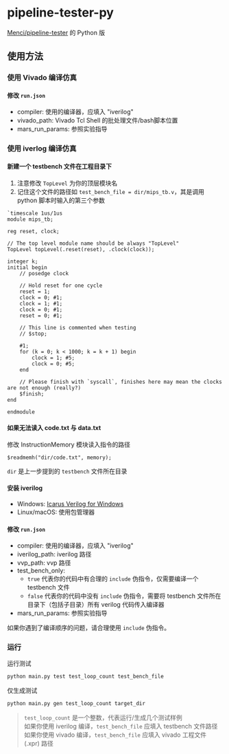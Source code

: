 # pipeline-tester-py

[Menci/pipeline-tester](https://github.com/Menci/pipeline-tester) 的 Python 版  

## 使用方法

### 使用 Vivado 编译仿真  

#### 修改 `run.json`

- compiler: 使用的编译器，应填入 "iverilog"
- vivado_path: Vivado Tcl Shell 的批处理文件/bash脚本位置
- mars_run_params: 参照实验指导

### 使用 iverlog 编译仿真  

#### 新建一个 testbench 文件在工程目录下  

1. 注意修改 `TopLevel` 为你的顶层模块名
2. 记住这个文件的路径如 `test_bench_file = dir/mips_tb.v`，其是调用 python 脚本时输入的第三个参数

```iverilog
`timescale 1us/1us
module mips_tb;

reg reset, clock;

// The top level module name should be always "TopLevel"
TopLevel topLevel(.reset(reset), .clock(clock));

integer k;
initial begin
    // posedge clock

    // Hold reset for one cycle
    reset = 1;
    clock = 0; #1;
    clock = 1; #1;
    clock = 0; #1;
    reset = 0; #1;
    
    // This line is commented when testing
    // $stop;

    #1;
    for (k = 0; k < 1000; k = k + 1) begin
        clock = 1; #5;
        clock = 0; #5;
    end

    // Please finish with `syscall`, finishes here may mean the clocks are not enough (really?)
    $finish;
end
    
endmodule
```

#### 如果无法读入 code.txt 与 data.txt  

修改 InstructionMemory 模块读入指令的路径  

`$readmemh("dir/code.txt", memory);`

`dir` 是上一步提到的 `testbench` 文件所在目录

#### 安装 iverilog  

- Windows: [Icarus Verilog for Windows](https://bleyer.org/icarus/)  
- Linux/macOS: 使用包管理器  

#### 修改 `run.json`

- compiler: 使用的编译器，应填入 "iverilog"
- iverilog_path: iverilog 路径
- vvp_path: vvp 路径
- test_bench_only:  
  - `true` 代表你的代码中有合理的 `include` 伪指令，仅需要编译一个 testbench 文件  
  - `false` 代表你的代码中没有 `include` 伪指令，需要将 testbench 文件所在目录下（包括子目录）所有 verilog 代码传入编译器  
- mars_run_params: 参照实验指导

如果你遇到了编译顺序的问题，请合理使用 `include` 伪指令。    

### 运行  

运行测试

```bash
python main.py test test_loop_count test_bench_file
```

仅生成测试

```bash
python main.py gen test_loop_count target_dir
```

> `test_loop_count` 是一个整数，代表运行/生成几个测试样例  
> 如果你使用 iverilog 编译，`test_bench_file` 应填入 testbench 文件路径  
> 如果你使用 vivado 编译，`test_bench_file` 应填入 vivado 工程文件 (.xpr) 路径  
